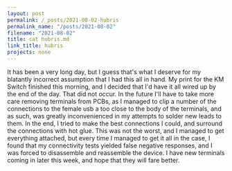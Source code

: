 ```yaml
---
layout: post
permalink: /_posts/2021-08-02-hubris
permalink_name: "/posts/2021-08-02"
filename: "2021-08-02"
title: cat hubris.md
link_title: hubris
projects: none
---
```

It has been a very long day, but I guess that's what I deserve for my blatantly incorrect assumption that I had this all in hand.
My print for the KM Switch finished this morning, and I decided that I'd have it all wired up by the end of the day. That did not occur.
In the future I'll have to take more care removing terminals from PCBs, as I managed to clip a number of the connections to the female usb a too close to the body of the terminals, and as such, was greatly inconvenienced in my attempts to solder new leads to them. In the end, I tried to make the best connections I could, and surround the connections with hot glue.
This was not the worst, and I managed to get everything attached, but every time I managed to get it all in the case, I found that my connectivity tests yielded false negative responses, and I was forced to disassemble and reassemble the device.
I have new terminals coming in later this week, and hope that they will fare better.